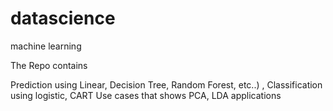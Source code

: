 # datascience
machine learning

The Repo contains

Prediction using Linear, Decision Tree, Random Forest, etc..) ,
Classification using logistic, CART
Use cases that shows PCA, LDA applications
